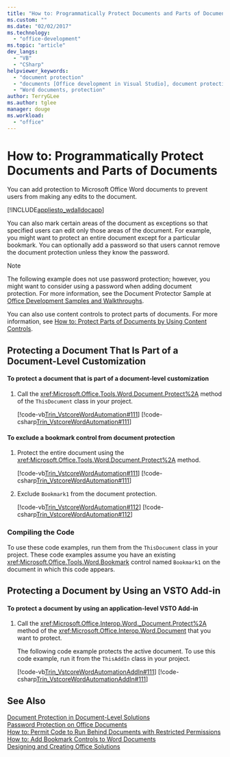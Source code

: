```yaml
---
title: "How to: Programmatically Protect Documents and Parts of Documents | Microsoft Docs"
ms.custom: ""
ms.date: "02/02/2017"
ms.technology: 
  - "office-development"
ms.topic: "article"
dev_langs: 
  - "VB"
  - "CSharp"
helpviewer_keywords: 
  - "document protection"
  - "documents [Office development in Visual Studio], document protection"
  - "Word documents, protection"
author: TerryGLee
ms.author: tglee
manager: douge
ms.workload: 
  - "office"
---
```

# How to: Programmatically Protect Documents and Parts of Documents
  You can add protection to Microsoft Office Word documents to prevent users from making any edits to the document.  
  
 [!INCLUDE[appliesto_wdalldocapp](../vsto/includes/appliesto-wdalldocapp-md.md)]  
  
 You can also mark certain areas of the document as exceptions so that specified users can edit only those areas of the document. For example, you might want to protect an entire document except for a particular bookmark. You can optionally add a password so that users cannot remove the document protection unless they know the password.  
  
> [!NOTE]  
>  The following example does not use password protection; however, you might want to consider using a password when adding document protection. For more information, see the Document Protector Sample at [Office Development Samples and Walkthroughs](../vsto/office-development-samples-and-walkthroughs.md).  
  
 You can also use content controls to protect parts of documents. For more information, see [How to: Protect Parts of Documents by Using Content Controls](../vsto/how-to-protect-parts-of-documents-by-using-content-controls.md).  
  
## Protecting a Document That Is Part of a Document-Level Customization  
  
#### To protect a document that is part of a document-level customization  
  
1.  Call the <xref:Microsoft.Office.Tools.Word.Document.Protect%2A> method of the `ThisDocument` class in your project.  
  
     [!code-vb[Trin_VstcoreWordAutomation#111](../vsto/codesnippet/VisualBasic/Trin_VstcoreWordAutomationVB/ThisDocument.vb#111)]
     [!code-csharp[Trin_VstcoreWordAutomation#111](../vsto/codesnippet/CSharp/Trin_VstcoreWordAutomationCS/ThisDocument.cs#111)]  
  
#### To exclude a bookmark control from document protection  
  
1.  Protect the entire document using the <xref:Microsoft.Office.Tools.Word.Document.Protect%2A> method.  
  
     [!code-vb[Trin_VstcoreWordAutomation#111](../vsto/codesnippet/VisualBasic/Trin_VstcoreWordAutomationVB/ThisDocument.vb#111)]
     [!code-csharp[Trin_VstcoreWordAutomation#111](../vsto/codesnippet/CSharp/Trin_VstcoreWordAutomationCS/ThisDocument.cs#111)]  
  
2.  Exclude `Bookmark1` from the document protection.  
  
     [!code-vb[Trin_VstcoreWordAutomation#112](../vsto/codesnippet/VisualBasic/Trin_VstcoreWordAutomationVB/ThisDocument.vb#112)]
     [!code-csharp[Trin_VstcoreWordAutomation#112](../vsto/codesnippet/CSharp/Trin_VstcoreWordAutomationCS/ThisDocument.cs#112)]  
  
### Compiling the Code  
 To use these code examples, run them from the `ThisDocument` class in your project. These code examples assume you have an existing <xref:Microsoft.Office.Tools.Word.Bookmark> control named `Bookmark1` on the document in which this code appears.  
  
## Protecting a Document by Using an VSTO Add-in  
  
#### To protect a document by using an application-level VSTO Add-in  
  
1.  Call the <xref:Microsoft.Office.Interop.Word._Document.Protect%2A> method of the <xref:Microsoft.Office.Interop.Word.Document> that you want to protect.  
  
     The following code example protects the active document. To use this code example, run it from the `ThisAddIn` class in your project.  
  
     [!code-vb[Trin_VstcoreWordAutomationAddIn#111](../vsto/codesnippet/VisualBasic/Trin_VstcoreWordAutomationAddIn/ThisAddIn.vb#111)]
     [!code-csharp[Trin_VstcoreWordAutomationAddIn#111](../vsto/codesnippet/CSharp/Trin_VstcoreWordAutomationAddIn/ThisAddIn.cs#111)]  
  
## See Also  
 [Document Protection in Document-Level Solutions](../vsto/document-protection-in-document-level-solutions.md)   
 [Password Protection on Office Documents](../vsto/password-protection-on-office-documents.md)   
 [How to: Permit Code to Run Behind Documents with Restricted Permissions](../vsto/how-to-permit-code-to-run-behind-documents-with-restricted-permissions.md)   
 [How to: Add Bookmark Controls to Word Documents](../vsto/how-to-add-bookmark-controls-to-word-documents.md)   
 [Designing and Creating Office Solutions](../vsto/designing-and-creating-office-solutions.md)  
  
  